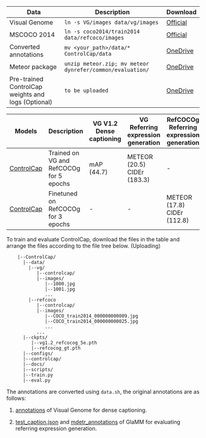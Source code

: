  | Data                        | Description                                                               | Download                                                                |
  | -------------------------------------- | ---------------------------------------------------------------------- | --------------------------------------------------------------------- |
  | Visual Genome  | `ln -s VG/images data/vg/images`  | [Official](https://homes.cs.washington.edu/~ranjay/visualgenome/api.html)   
  | MSCOCO 2014 | `ln -s coco2014/train2014 data/refcoco/images`       | [Official](https://cocodataset.org/#home) |
  | Converted annotations | `mv <your_path>/data/* ControlCap/data` | [OneDrive](https://mailsucasaccn-my.sharepoint.com/personal/zhaoyuzhong20_mails_ucas_ac_cn/_layouts/15/onedrive.aspx?id=%2Fpersonal%2Fzhaoyuzhong20%5Fmails%5Fucas%5Fac%5Fcn%2FDocuments%2FControlCap&view=0)  |
  | Meteor package | `unzip meteor.zip; mv meteor dynrefer/common/evaluation/` | [OneDrive](https://mailsucasaccn-my.sharepoint.com/personal/zhaoyuzhong20_mails_ucas_ac_cn/_layouts/15/onedrive.aspx?id=%2Fpersonal%2Fzhaoyuzhong20%5Fmails%5Fucas%5Fac%5Fcn%2FDocuments%2FControlCap&view=0) |
| Pre-trained ControlCap weights and logs (Optional) | `to be uploaded` | [OneDrive](https://mailsucasaccn-my.sharepoint.com/personal/zhaoyuzhong20_mails_ucas_ac_cn/_layouts/15/onedrive.aspx?id=%2Fpersonal%2Fzhaoyuzhong20%5Fmails%5Fucas%5Fac%5Fcn%2FDocuments%2FControlCap&view=0) |
  

  | Models       | Description       | VG V1.2 <br>Dense captioning | VG <br>Referring expression generation  | RefCOCOg <br>Referring expression generation |
  | -----------  | ----------------- | -- | --------- | -------------------------- |
  | [ControlCap](https://mailsucasaccn-my.sharepoint.com/:u:/g/personal/zhaoyuzhong20_mails_ucas_ac_cn/ESHZeEf0p-5FmH6esN9XZ8MBv_xalVZm4NhPabgg4Wgvvg?e=G8iJ26) | Trained on VG and RefCOCOg for 5 epochs | mAP (44.7) | METEOR (20.5) <br> CIDEr (183.3) | - |
  | [ControlCap](https://mailsucasaccn-my.sharepoint.com/:u:/g/personal/zhaoyuzhong20_mails_ucas_ac_cn/EQf7kx1AgSBHoLWu1BgWpWoB7JKy-I98Om9EMM1VNFhEkg?e=nauMkF) | Finetuned on RefCOCOg for 3 epochs | - | - | METEOR (17.8) <br> CIDEr (112.8) |
 

To train and evaluate ControlCap, download the files in the table and arrange the files according to the file tree below. (Uploading)

```text
    |--ControlCap/
      |--data/
        |--vg/
           |--controlcap/
           |--images/
              |--1000.jpg
              |--1001.jpg
              ...
        |--refcoco
           |--controlcap/
           |--images/
              |--COCO_train2014_000000000009.jpg
              |--COCO_train2014_000000000025.jpg
              ...
           ...
      |--ckpts/
         |--vg1.2_refcocog_5e.pth
         |--refcocog_gt.pth
      |--configs/
      |--controlcap/
      |--docs/
      |--scripts/
      |--train.py
      |--eval.py
```
The annotations are converted using `data.sh`, the original annotations are as follows:

1. [annotations](https://homes.cs.washington.edu/~ranjay/visualgenome/api.html) of Visual Genome for dense captioning.

2. [test_caption.json](https://drive.google.com/file/d/1zF3UGHU1rvgTujinqJ-hZtrCBVsfsuel/view?usp=sharing) and [mdetr_annotations](https://drive.google.com/file/d/1gvH5ToNtmIr3qz7C9lNi_fDmElwAANsI/view) of GlaMM for evaluating referring expression generation.
